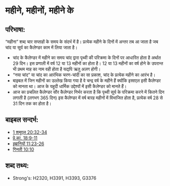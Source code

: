 # महीने, महीनों, महीने के #

## परिभाषा: ##

“महीना” शब्द चार सप्ताहों के समय के संदर्भ में है। प्रत्येक महीने के दिनों में अन्तर तब आ जाता है जब चांद या सूर्य का कैलेण्डर काम में लिया जाता है।

* चांद के कैलेण्डर में महीने का समय चांद द्वारा पृथ्वी की परिक्रमा के दिनों पर आधारित होता है अर्थात 29 दिन। इस प्रणाली में वर्ष 12 या 13 महीनों का होता है। 12 या 13 महीनों का वर्ष होने के उपरान्त भी प्रथम माह का नाम वही होता है यद्यपि ऋतु अलग होगी। 
* “नया चांद” या चांद का आरंभिक चरण-चांदी का सा प्रकाश, चांद के प्रत्येक महीने का आरंभ है।
* बाइबल में जिन महीनों का उल्लेख किया गया है वे चन्द्र वर्ष के महीने हैं क्योंकि इस्राएल इसी कैलेण्डर को मानता था। आज के यहूदी धार्मिक उद्देश्यों में इसी कैलेण्डर को मानते हैं।
* आज का प्रचलित कैलेण्डर सौर कैलेण्डर निर्भर करता है कि पृथ्वी सूर्य के परिक्रमा करने में कितने दिन लगाती है (लगभग 365 दिन) इस कैलेण्डर में वर्ष बारह महीनों में विभाजित होता है, प्रत्येक वर्ष 28 से 31 दिन तक का होता है।

## बाइबल सन्दर्भ: ##

* [1 शमूएल 20:32-34](rc://hi/tn/help/1sa/20/32)
* [प्रे.का. 18:9-11](rc://hi/tn/help/act/18/09)
* [इब्रानियों 11:23-26](rc://hi/tn/help/heb/11/23)
* [गिनती 10:10](rc://hi/tn/help/num/10/10)

## शब्द तथ्य: ##

* Strong's: H2320, H3391, H3393, G3376
